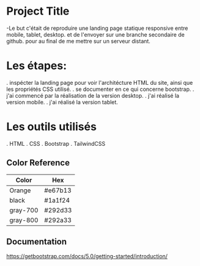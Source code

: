 
# Project Title

-Le but c'était de reproduire une landing page statique responsive entre mobile, tablet, desktop. 
et de l'envoyer sur une branche secondaire de github. pour au final de me mettre sur un serveur distant.

# Les étapes:
. inspécter la landing page pour voir l'architécture HTML du site, ainsi que les propriétés CSS utilisé.
. se documenter en ce qui concerne bootstrap.
. j'ai commencé par la réalisation de la version desktop.
. j'ai réalisé la version mobile.
. j'ai réalisé la version tablet.

# Les outils utilisés

. HTML
. CSS
. Bootstrap
. TailwindCSS

## Color Reference

| Color       | Hex        |
| -----------| ----------|
| Orange    | #e67b13 |
| black        | #1a1f24  |
| gray-700  | #292d33   |
| gray-800  | #292a33 |

## Documentation

https://getbootstrap.com/docs/5.0/getting-started/introduction/